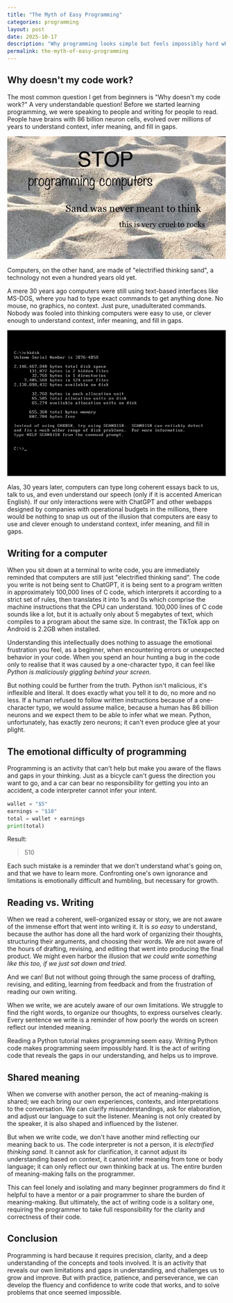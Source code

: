 ```yaml
---
title: "The Myth of Easy Programming"
categories: programming
layout: post
date: 2025-10-17
description: "Why programming looks simple but feels impossibly hard when you start."
permalink: the-myth-of-easy-programming
---
```


## Why doesn't my code work?

The most common question I get from beginners is "Why doesn't my code work?" A very understandable question! Before we started learning programming, we were speaking to people and writing for people to read. People have brains with 86 billion neuron cells, evolved over millions of years to understand context, infer meaning, and fill in gaps.

![Meme: STOP programming computers; Sand was never meant to think; this is very cruel to rocks](images/2025-10-17/sand-was-never-meant-to-think.webp)

Computers, on the other hand, are made of "electrified thinking sand", a technology not even a hundred years old yet.

A mere 30 years ago computers were still using text-based interfaces like MS-DOS, where you had to type exact commands to get anything done. No mouse, no graphics, no context. Just pure, unadulterated commands. Nobody was fooled into thinking computers were easy to use, or clever enough to understand context, infer meaning, and fill in gaps.

![Screenshot: MS-DOS text-based interface](images/2025-10-17/MS_DOS_command_prompt.webp)

Alas, 30 years later, computers can type long coherent essays back to us, talk to us, and even understand our speech (only if it is accented American English). If our only interactions were with ChatGPT and other webapps designed by companies with operational budgets in the millions, there would be nothing to snap us out of the illusion that computers are easy to use and clever enough to understand context, infer meaning, and fill in gaps.

## Writing for a computer

When you sit down at a terminal to write code, you are immediately reminded that computers are still just "electrified thinking sand". The code you write is not being sent to ChatGPT, it is being sent to a program written in approximately 100,000 lines of C code, which interprets it according to a strict set of rules, then translates it into 1s and 0s which comprise the machine instructions that the CPU can understand. 100,000 lines of C code sounds like a lot, but it is actually only about 5 megabytes of text, which compiles to a program about the same size. In contrast, the TikTok app on Android is 2.2GB when installed.

Understanding this intellectually does nothing to assuage the emotional frustration you feel, as a beginner, when encountering errors or unexpected behavior in your code. When you spend an hour hunting a bug in the code only to realise that it was caused by a one-character typo, it can feel like _Python is maliciously giggling behind your screen_.

But nothing could be further from the truth. Python isn't malicious, it's inflexible and literal. It does exactly what you tell it to do, no more and no less. If a human refused to follow written instructions because of a one-character typo, we would assume malice, because a human has 86 billion neurons and we expect them to be able to infer what we mean. Python, unfortunately, has exactly zero neurons; it can't even produce glee at your plight.

## The emotional difficulty of programming

Programming is an activity that can't help but make you aware of the flaws and gaps in your thinking. Just as a bicycle can't guess the direction you want to go, and a car can bear no responsibility for getting you into an accident, a code interpreter cannot infer your intent.

```python
wallet = "$5"
earnings = "$10"
total = wallet + earnings
print(total)
```
Result:
> $5$10

Each such mistake is a reminder that we don't understand what's going on, and that we have to learn more. Confronting one's own ignorance and limitations is emotionally difficult and humbling, but necessary for growth.

## Reading vs. Writing

When we read a coherent, well-organized essay or story, we are not aware of the immense effort that went into writing it. It is *so easy* to understand, because the author has done all the hard work of organizing their thoughts, structuring their arguments, and choosing their words. We are not aware of the hours of drafting, revising, and editing that went into producing the final product. We might even harbor the illusion that *we could write something like this too, if we just sat down and tried*.

And we can! But not without going through the same process of drafting, revising, and editing, learning from feedback and from the frustration of reading our own writing.

When we write, we are acutely aware of our own limitations. We struggle to find the right words, to organize our thoughts, to express ourselves clearly. Every sentence we write is a reminder of how poorly the words on screen reflect our intended meaning.

Reading a Python tutorial makes programming seem easy. Writing Python code makes programming seem impossibly hard. It is the act of writing code that reveals the gaps in our understanding, and helps us to improve.

## Shared meaning

When we converse with another person, the act of meaning-making is shared; we each bring our own experiences, contexts, and interpretations to the conversation. We can clarify misunderstandings, ask for elaboration, and adjust our language to suit the listener. Meaning is not only created by the speaker, it is also shaped and influenced by the listener.

But when we write code, we don't have another mind reflecting our meaning back to us. The code interpreter is not a person, it is _electrified thinking sand_. It cannot ask for clarification, it cannot adjust its understanding based on context, it cannot infer meaning from tone or body language; it can only reflect our own thinking back at us. The entire burden of meaning-making falls on the programmer.

This can feel lonely and isolating and many beginner programmers do find it helpful to have a mentor or a pair programmer to share the burden of meaning-making. But ultimately, the act of writing code is a solitary one, requiring the programmer to take full responsibility for the clarity and correctness of their code.

## Conclusion

Programming is hard because it requires precision, clarity, and a deep understanding of the concepts and tools involved. It is an activity that reveals our own limitations and gaps in understanding, and challenges us to grow and improve. But with practice, patience, and perseverance, we can develop the fluency and confidence to write code that works, and to solve problems that once seemed impossible.
